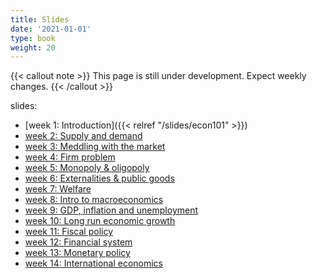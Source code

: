 ```yaml
---
title: Slides
date: '2021-01-01'
type: book
weight: 20
---
```


{{< callout note >}} This page is still under development. Expect weekly changes. {{< /callout >}}

slides:

- [week 1: Introduction]({{< relref "/slides/econ101" >}})
- [week 2: Supply and demand](https://krisna.netlify.app/en/slides/econ101/week2)
- [week 3: Meddling with the market]()
- [week 4: Firm problem]()
- [week 5: Monopoly & oligopoly]()
- [week 6: Externalities & public goods]()
- [week 7: Welfare]()
- [week 8: Intro to macroeconomics]()
- [week 9: GDP, inflation and unemployment]()
- [week 10: Long run economic growth]()
- [week 11: Fiscal policy]()
- [week 12: Financial system]()
- [week 13: Monetary policy]()
- [week 14: International economics]()